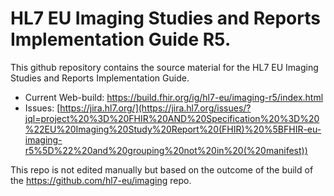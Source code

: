 # HL7 EU Imaging Studies and Reports Implementation Guide R5.

This github repository contains the source material for the HL7 EU Imaging Studies and Reports Implementation Guide.

* Current Web-build: https://build.fhir.org/ig/hl7-eu/imaging-r5/index.html
* Issues: [https://jira.hl7.org/](https://jira.hl7.org/issues/?jql=project%20%3D%20FHIR%20AND%20Specification%20%3D%20%22EU%20Imaging%20Study%20Report%20(FHIR)%20%5BFHIR-eu-imaging-r5%5D%22%20and%20grouping%20not%20in%20(%20manifest))
  
This repo is not edited manually but based on the outcome of the build of the https://github.com/hl7-eu/imaging repo.
